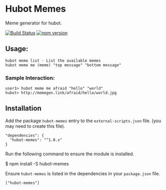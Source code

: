 # Hubot Memes

Meme generator for hubot.

[![Build Status](https://travis-ci.org/waynegraham/hubot-memes.png)](https://travis-ci.org/waynegraham/hubot-memes) [![npm version](https://badge.fury.io/js/hubot-memes.png)](http://badge.fury.io/js/hubot-memes)

## Usage:
```
hubot meme list - List the available memes
hubot meme me (meme) "top message" "bottom message"
```

### Sample Interaction:
```
user1> hubot meme me afraid "hello" "world"
hubot> http://memegen.link/afraid/hello/world.jpg
```

## Installation

Add the package `hubot-memes` entry to the `external-scripts.json` file.
(you may need to create this file).

```
"dependencies": {
  "hubot-memes": "^1.0.x"
}
```

Run the following command to ensure the module is installed.

  $ npm install -S hubot-memes

Ensure `hubot-memes` is listed in the dependencies in your
`package.json` file.

```
["hubot-memes"]
```
